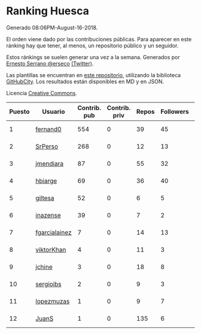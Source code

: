 # Ranking Huesca

Generado 08:06PM-August-16-2018.

El orden viene dado por las contribuciones públicas. Para aparecer en este ránking hay que tener, al menos, un repositorio público y un seguidor.

Estos ránkings se suelen generar una vez a la semana. Generados por [Ernesto Serrano @erseco](https://github.com/erseco/) [(Twitter)](https://twitter.com/erseco).

Las plantillas se encuentran en [este repositorio](https://github.com/iblancasa/GH-Spanish-Ranking), utilizando la biblioteca [GitHubCity](https://github.com/iblancasa/GitHubCity). Los resultados están disponibles en MD y en JSON.

Licencia [Creative Commons](https://creativecommons.org/licenses/by/4.0/).

| Puesto   |  Usuario  | Contrib. pub | Contrib. priv |Repos| Followers | Desde |  Avatar  |
|----------|-----------|--------------|---------------|-----|-----------|-------|----------|
|1|[fernand0](https://github.com/fernand0)|554|0|39|45|2008-03-06|![fernand0]()|
|2|[SrPerso](https://github.com/SrPerso)|268|0|12|13|2016-02-09|![SrPerso]()|
|3|[jmendiara](https://github.com/jmendiara)|87|0|55|32|2011-06-15|![jmendiara]()|
|4|[hbiarge](https://github.com/hbiarge)|69|0|36|40|2010-11-08|![hbiarge]()|
|5|[giltesa](https://github.com/giltesa)|52|0|6|5|2014-08-26|![giltesa]()|
|6|[inazense](https://github.com/inazense)|39|0|7|2|2016-08-16|![inazense]()|
|7|[fgarcialainez](https://github.com/fgarcialainez)|7|0|14|13|2012-05-19|![fgarcialainez]()|
|8|[viktorKhan](https://github.com/viktorKhan)|4|0|11|3|2013-06-13|![viktorKhan]()|
|9|[jchine](https://github.com/jchine)|3|0|18|8|2012-05-03|![jchine]()|
|10|[sergioibs](https://github.com/sergioibs)|2|0|9|3|2013-09-26|![sergioibs]()|
|11|[lopezmuzas](https://github.com/lopezmuzas)|1|0|9|7|2012-02-01|![lopezmuzas]()|
|12|[JuanS](https://github.com/JuanS)|1|0|135|6|2012-08-16|![JuanS]()|
